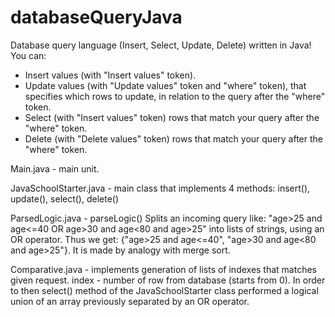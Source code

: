 # databaseQueryJava
Database query language (Insert, Select, Update, Delete) written in Java!
You can: 
  - Insert values (with "Insert values" token).
  - Update values (with "Update values" token and "where" token), 
    that specifies which rows to update, in relation to the query after the "where" token.
  - Select (with "Insert values" token) rows that match your query after the "where" token.
  - Delete (with "Delete values" token) rows that match your query after the "where" token.

Main.java - main unit.

JavaSchoolStarter.java - main class that implements 4 methods: insert(), update(), select(), delete()

ParsedLogic.java - parseLogic() Splits an incoming query like: "age>25 and age<=40 OR age>30 and age<80 and age>25"
  into lists of strings, using an OR operator. Thus we get: {"age>25 and age<=40", "age>30 and age<80 and age>25"}.
  It is made by analogy with merge sort.

Comparative.java - implements generation of lists of indexes that matches given request. index - number of row
  from database (starts from 0). In order to then select() method of the JavaSchoolStarter class
  performed a logical union of an array previously separated by an OR operator.
